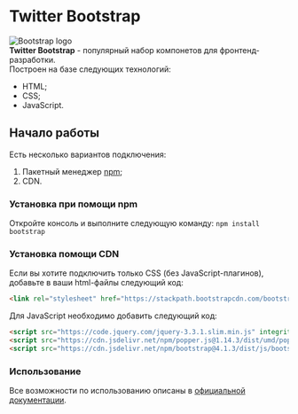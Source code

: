# Twitter Bootstrap

![Bootstrap logo](https://i.imgur.com/qhtywl2.png)  
**Twitter Bootstrap** - популярный набор компонетов для фронтенд-разработки.     
Построен на базе следующих технологий:
* HTML;
* CSS;
* JavaScript.

## Начало работы
Есть несколько вариантов подключения:
1. Пакетный менеджер [npm](https://npmjs.com);
1. CDN.

### Установка при помощи npm
Откройте консоль и выполните следующую команду: `npm install bootstrap`

### Установка помощи CDN
Если вы хотите подключить только CSS (без JavaScript-плагинов), добавьте в ваши html-файлы следующий код:
```html
<link rel="stylesheet" href="https://stackpath.bootstrapcdn.com/bootstrap/4.1.3/css/bootstrap.min.css" integrity="sha284-MCw98/SFnGE8fJT3GXwEOngsV7Zt27NXFoaoApmYm81iuXoPkF0JwJ8ERdknLPMO" crossorigin="anonymous">
```

Для JavaScript необходимо добавить следующий код:
```html
<script src="https://code.jquery.com/jquery-3.3.1.slim.min.js" integrity="sha384-q8i/X+965DzO0rT7abK41JStQIAqVgRVzpbzo5smXKp4YfRvH+8abtTE1Pi6jizo" crossorigin="anonymous"></script>
<script src="https://cdn.jsdelivr.net/npm/popper.js@1.14.3/dist/umd/popper.min.js" integrity="sha384-ZMP7rVo3mIykV+2+9J3UJ46jBk0WLaUAdn689aCwoqbBJiSnjAK/l8WvCWPIPm49" crossorigin="anonymous"></script>
<script src="https://cdn.jsdelivr.net/npm/bootstrap@4.1.3/dist/js/bootstrap.min.js" integrity="sha384-ChfqqxuZUCnJSK3+MXmPNIyE6ZbWh2IMqE241rYiqJxyMiZ6OW/JmZQ5stwEULTy" crossorigin="anonymous"></script>
```

### Использование
Все возможности по использованию описаны в [официальной документации](https://getbootstrap.com/docs/4.1/getting-started/introduction/).
